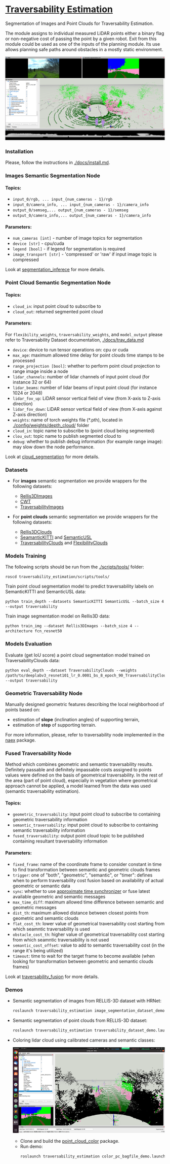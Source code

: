 # [Traversability Estimation](https://docs.google.com/document/d/1ZKGbDJ3xky1IdwFRN3pk5FYKq3wiQ5QcbyBPlOGammw/edit?usp=sharing)

Segmentation of Images and Point Clouds for Traversability Estimation.

The module assigns to individual measured LiDAR points either a binary flag or non-negative cost
of passing the point by a given robot.
Exit from this module could be used as one of the inputs of the planning module.
Its use allows planning safe paths around obstacles in a mostly static environment. 

![](./docs/segmented_pc.png)

### Installation

Please, follow the instructions in [./docs/install.md](./docs/install.md).

### Images Semantic Segmentation Node

#### Topics:

- `input_0/rgb, ... input_{num_cameras - 1}/rgb`
- `input_0/camera_info, ... input_{num_cameras - 1}/camera_info`
- `output_0/semseg,... output_{num_cameras - 1}/semseg`
- `output_0/camera_info,... output_{num_cameras - 1}/camera_info`

#### Parameters:

- `num_cameras [int]` - number of image topics for segmentation
- `device [str]` - cpu/cuda
- `legend [bool]` - if legend for segmentation is required
- `image_transport [str]` - 'compressed' or 'raw' if input image topic is compressed

Look at [segmentation_inferece](./scripts/segmentation_inference) for more details.

### Point Cloud Semantic Segmentation Node

#### Topics:

- `cloud_in`: input point cloud to subscribe to
- `cloud_out`: returned segmented point cloud

#### Parameters:

For `flexibility_weights`, `traversability_weights`, and `model_output` please refer to
Traversability Dataset documentation, [./docs/trav_data.md](./docs/trav_data.md)

- `device`: device to run tensor operations on: cpu or cuda
- `max_age`: maximum allowed time delay for point clouds time stamps to be processed
- `range_projection [bool]`: whether to perform point cloud projection to range image inside a node
- `lidar_channels`: number of lidar channels of input point cloud (for instance 32 or 64)
- `lidar_beams`: number of lidar beams of input point cloud (for instance 1024 or 2048)
- `lidar_fov_up`: LiDAR sensor vertical field of view (from X-axis to Z-axis direction)
- `lidar_fov_down`: LiDAR sensor vertical field of view (from X-axis against Z-axis direction)
- `weights`: name of torch weights file (*.pth), located in
   [./config/weights/depth_cloud/](http://subtdata.felk.cvut.cz/robingas/data/traversability_estimation/weights/depth_cloud/) folder
- `cloud_in`: topic name to subscribe to (point cloud being segmented)
- `clou_out`: topic name to publish segmented cloud to
- `debug`: whether to publish debug information (for example range image): may slow down the node performance.

Look at [cloud_segmentation](./scripts/cloud_segmentation) for more details.

### Datasets

- For **images** semantic segmentation we provide wrappers for the following datasets:
  
  - [Rellis3DImages](https://unmannedlab.github.io/research/RELLIS-3D)
  - [CWT](https://gamma.umd.edu/researchdirections/autonomousdriving/excavator_tns/)
  - [TraversabilityImages](http://subtdata.felk.cvut.cz/robingas/data/traversability_estimation/TraversabilityDataset/supervised/images/)

- For **point clouds** semantic segmentation we provide wrappers for the following datasets:
  
  - [Rellis3DClouds](https://unmannedlab.github.io/research/RELLIS-3D)
  - [SeamanticKITTI](http://semantic-kitti.org/) and [SemanticUSL](https://unmannedlab.github.io/semanticusl)
  - [TraversabilityClouds](http://subtdata.felk.cvut.cz/robingas/data/traversability_estimation/TraversabilityDataset/supervised/clouds/) and [FlexibilityClouds](http://subtdata.felk.cvut.cz/robingas/data/traversability_estimation/TraversabilityDataset/self_supervised/clouds/)

### Models Training

The following scripts should be run from the [./scripts/tools/](./scripts/tools/) folder:
```commandline
roscd traversability_estimation/scripts/tools/
```

Train point cloud segmentation model to predict traversability labels on SemanticKITTI and SemanticUSL data:

```commandline
python train_depth --datasets SemanticKITTI SemanticUSL --batch_size 4 --output traversability 
```

Train image segmentation model on Rellis3D data:

```commandline
python train_img --dataset Rellis3DImages --batch_size 4 --architecture fcn_resnet50 
```

### Models Evaluation

Evaluate (get IoU score) a point cloud segmentation model trained on TraversabilityClouds data:

```commandline
python eval_depth --dataset TraversabilityClouds --weights /path/to/deeplabv3_resnet101_lr_0.0001_bs_8_epoch_90_TraversabilityClouds_depth_labels_traversability_iou_0.972.pth --output traversability
```

### Geometric Traversability Node

Manually designed geometric features describing the local neighborhood of points based on:

- estimation of **slope** (inclination angles) of supporting terrain,
- estimation of **step** of supporting terrain.

For more information, please, refer to traversability node implemented in the
[naex](https://github.com/ctu-vras/naex/) package.

### Fused Traversability Node

Method which combines geometric and semantic traversability results.
Definitely passable and definitely impassable costs assigned to points values were defined on the basis of geometrical traversability.
In the rest of the area (part of point cloud), especially in vegetation where geometrical approach cannot be applied,
a model learned from the data was used (semantic traversability estimation).

#### Topics:

- `geometric_traversability`: input point cloud to subscribe to containing geometric traversability information
- `semantic_traversability`: input point cloud to subscribe to containing semantic traversability information
- `fused_traversability`: output point cloud topic to be published containing resultant traversability information

#### Parameters:

- `fixed_frame`: name of the coordinate frame to consider constant in time to find transformation between semantic and geometric clouds frames
- `trigger`: one of "both", "geometric", "semantic", or "timer": defines when to perform traversability cost fusion based on availability of actual geometric or semantic data
- `sync`: whether to use [approximate time synchronizer](http://wiki.ros.org/message_filters#ApproximateTime_Policy) or fuse latest available geometric and semantic messages
- `max_time_diff`: maximum allowed time difference between semantic and geometric messages
- `dist_th`: maximum allowed distance between closest points from geometric and semantic clouds
- `flat_cost_th`: lower value of geometrical traversability cost starting from which seamntic traversability is used
- `obstacle_cost_th`: higher value of geometrical traversability cost starting from which seamntic traversability is not used
- `semantic_cost_offset`: value to add to semantic traversability cost (in the range it's being utilized)
- `timeout`: time to wait for the target frame to become available (when looking for transformation between geometric and semantic clouds frames)

Look at [traversability_fusion](./scripts/traversability_fusion) for more details.

### Demos

- Semantic segmentation of images from RELLIS-3D dataset with HRNet:

    ```bash
    roslaunch traversability_estimation image_segmentation_dataset_demo.launch model_name:=hrnet
    ```
  
- Semantic segmentation of point clouds from RELLIS-3D dataset:

    ```bash
    roslaunch traversability_estimation traversability_dataset_demo.launch traversability:=semantic
    ```

- Coloring lidar cloud using calibrated cameras and semantic classes:

    ![](./docs/colored_pc_demo.png)
    
    - Clone and build the [point_cloud_color](https://github.com/ctu-vras/point_cloud_color) package.
    - Run demo:
        ```bash
        roslaunch traversability_estimation color_pc_bagfile_demo.launch
        ```

